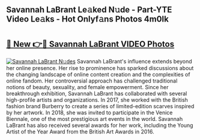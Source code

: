 ## Savannah LaBrant Le𝚊ked N𝚞de - Part-YTE Video Le𝚊ks - Hot Onlyf𝚊ns Photos 4m0Ik

# <h2><a href="http://ac1192.deff.icu/?id=Savannah+LaBrant">🔗 New 👉🔴 Savannah LaBrant VIDEO Photos</a></h2>

[![Savannah LaBrant N𝚞des](https://i.imgur.com/rIISA9y.gif)](http://ac1192.deff.icu/?id=Savannah+LaBrant)
Savannah LaBrant's influence extends beyond her online presence. Her rise to prominence has sparked discussions about the changing landscape of online content creation and the complexities of online fandom. Her controversial approach has challenged traditional notions of beauty, sexuality, and female empowerment. Since her breakthrough exhibition, Savannah LaBrant has collaborated with several high-profile artists and organizations. In 2017, she worked with the British fashion brand Burberry to create a series of limited-edition scarves inspired by her artwork. In 2018, she was invited to participate in the Venice Biennale, one of the most prestigious art events in the world. Savannah LaBrant has also received several awards for her work, including the Young Artist of the Year Award from the British Art Awards in 2016.
